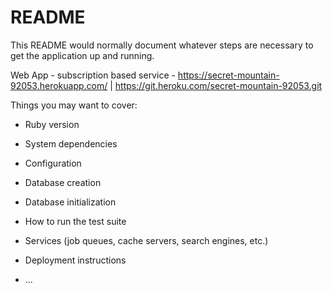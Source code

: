 # README

This README would normally document whatever steps are necessary to get the
application up and running.

Web App - subscription based service -
https://secret-mountain-92053.herokuapp.com/ | https://git.heroku.com/secret-mountain-92053.git

Things you may want to cover:

* Ruby version

* System dependencies

* Configuration

* Database creation

* Database initialization

* How to run the test suite

* Services (job queues, cache servers, search engines, etc.)

* Deployment instructions

* ...

